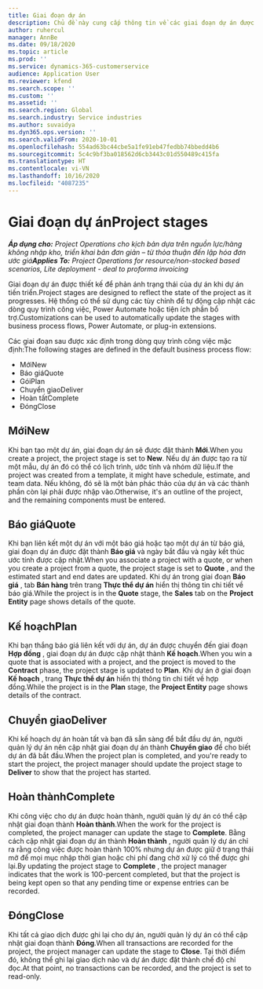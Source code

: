 ```yaml
---
title: Giai đoạn dự án
description: Chủ đề này cung cấp thông tin về các giai đoạn dự án được cung cấp trong Microsoft Dynamics Project Operations.
author: ruhercul
manager: AnnBe
ms.date: 09/18/2020
ms.topic: article
ms.prod: ''
ms.service: dynamics-365-customerservice
audience: Application User
ms.reviewer: kfend
ms.search.scope: ''
ms.custom: ''
ms.assetid: ''
ms.search.region: Global
ms.search.industry: Service industries
ms.author: suvaidya
ms.dyn365.ops.version: ''
ms.search.validFrom: 2020-10-01
ms.openlocfilehash: 554ad63bc44cbe5a1fe91eb47fedbb74bbedd4b6
ms.sourcegitcommit: 5c4c9bf3ba018562d6cb3443c01d550489c415fa
ms.translationtype: HT
ms.contentlocale: vi-VN
ms.lasthandoff: 10/16/2020
ms.locfileid: "4087235"
---
```

# <a name="project-stages"></a><span data-ttu-id="78721-103">Giai đoạn dự án</span><span class="sxs-lookup"><span data-stu-id="78721-103">Project stages</span></span>

<span data-ttu-id="78721-104">_**Áp dụng cho:** Project Operations cho kịch bản dựa trên nguồn lực/hàng không nhập kho, triển khai bản đơn giản – từ thỏa thuận đến lập hóa đơn ước giá_</span><span class="sxs-lookup"><span data-stu-id="78721-104">_**Applies To:** Project Operations for resource/non-stocked based scenarios, Lite deployment - deal to proforma invoicing_</span></span>

<span data-ttu-id="78721-105">Giai đoạn dự án được thiết kế để phản ánh trạng thái của dự án khi dự án tiến triển.</span><span class="sxs-lookup"><span data-stu-id="78721-105">Project stages are designed to reflect the state of the project as it progresses.</span></span> <span data-ttu-id="78721-106">Hệ thống có thể sử dụng các tùy chỉnh để tự động cập nhật các dòng quy trình công việc, Power Automate hoặc tiện ích phần bổ trợ.</span><span class="sxs-lookup"><span data-stu-id="78721-106">Customizations can be used to automatically update the stages with business process flows, Power Automate, or plug-in extensions.</span></span>

<span data-ttu-id="78721-107">Các giai đoạn sau được xác định trong dòng quy trình công việc mặc định:</span><span class="sxs-lookup"><span data-stu-id="78721-107">The following stages are defined in the default business process flow:</span></span>

- <span data-ttu-id="78721-108">Mới</span><span class="sxs-lookup"><span data-stu-id="78721-108">New</span></span>
- <span data-ttu-id="78721-109">Báo giá</span><span class="sxs-lookup"><span data-stu-id="78721-109">Quote</span></span>
- <span data-ttu-id="78721-110">Gói</span><span class="sxs-lookup"><span data-stu-id="78721-110">Plan</span></span>
- <span data-ttu-id="78721-111">Chuyển giao</span><span class="sxs-lookup"><span data-stu-id="78721-111">Deliver</span></span>
- <span data-ttu-id="78721-112">Hoàn tất</span><span class="sxs-lookup"><span data-stu-id="78721-112">Complete</span></span>
- <span data-ttu-id="78721-113">Đóng</span><span class="sxs-lookup"><span data-stu-id="78721-113">Close</span></span> 

## <a name="new"></a><span data-ttu-id="78721-114">Mới</span><span class="sxs-lookup"><span data-stu-id="78721-114">New</span></span>

<span data-ttu-id="78721-115">Khi bạn tạo một dự án, giai đoạn dự án sẽ được đặt thành **Mới**.</span><span class="sxs-lookup"><span data-stu-id="78721-115">When you create a project, the project stage is set to **New**.</span></span> <span data-ttu-id="78721-116">Nếu dự án được tạo ra từ một mẫu, dự án đó có thể có lịch trình, ước tính và nhóm dữ liệu.</span><span class="sxs-lookup"><span data-stu-id="78721-116">If the project was created from a template, it might have schedule, estimate, and team data.</span></span> <span data-ttu-id="78721-117">Nếu không, đó sẽ là một bản phác thảo của dự án và các thành phần còn lại phải được nhập vào.</span><span class="sxs-lookup"><span data-stu-id="78721-117">Otherwise, it's an outline of the project, and the remaining components must be entered.</span></span>

## <a name="quote"></a><span data-ttu-id="78721-118">Báo giá</span><span class="sxs-lookup"><span data-stu-id="78721-118">Quote</span></span>

<span data-ttu-id="78721-119">Khi bạn liên kết một dự án với một báo giá hoặc tạo một dự án từ báo giá, giai đoạn dự án được đặt thành **Báo giá** và ngày bắt đầu và ngày kết thúc ước tính được cập nhật.</span><span class="sxs-lookup"><span data-stu-id="78721-119">When you associate a project with a quote, or when you create a project from a quote, the project stage is set to **Quote** , and the estimated start and end dates are updated.</span></span> <span data-ttu-id="78721-120">Khi dự án trong giai đoạn **Báo giá** , tab **Bán hàng** trên trang **Thực thể dự án** hiển thị thông tin chi tiết về báo giá.</span><span class="sxs-lookup"><span data-stu-id="78721-120">While the project is in the **Quote** stage, the **Sales** tab on the **Project Entity** page shows details of the quote.</span></span>

## <a name="plan"></a><span data-ttu-id="78721-121">Kế hoạch</span><span class="sxs-lookup"><span data-stu-id="78721-121">Plan</span></span>

<span data-ttu-id="78721-122">Khi bạn thắng báo giá liên kết với dự án, dự án được chuyển đến giai đoạn **Hợp đồng** , giai đoạn dự án được cập nhật thành **Kế hoạch**.</span><span class="sxs-lookup"><span data-stu-id="78721-122">When you win a quote that is associated with a project, and the project is moved to the **Contract** phase, the project stage is updated to **Plan**.</span></span> <span data-ttu-id="78721-123">Khi dự án ở giai đoạn **Kế hoạch** , trang **Thực thể dự án** hiển thị thông tin chi tiết về hợp đồng.</span><span class="sxs-lookup"><span data-stu-id="78721-123">While the project is in the **Plan** stage, the **Project Entity** page shows details of the contract.</span></span>

## <a name="deliver"></a><span data-ttu-id="78721-124">Chuyển giao</span><span class="sxs-lookup"><span data-stu-id="78721-124">Deliver</span></span>

<span data-ttu-id="78721-125">Khi kế hoạch dự án hoàn tất và bạn đã sẵn sàng để bắt đầu dự án, người quản lý dự án nên cập nhật giai đoạn dự án thành **Chuyển giao** để cho biết dự án đã bắt đầu.</span><span class="sxs-lookup"><span data-stu-id="78721-125">When the project plan is completed, and you're ready to start the project, the project manager should update the project stage to **Deliver** to show that the project has started.</span></span>

## <a name="complete"></a><span data-ttu-id="78721-126">Hoàn thành</span><span class="sxs-lookup"><span data-stu-id="78721-126">Complete</span></span> 

<span data-ttu-id="78721-127">Khi công việc cho dự án được hoàn thành, người quản lý dự án có thể cập nhật giai đoạn thành **Hoàn thành**.</span><span class="sxs-lookup"><span data-stu-id="78721-127">When the work for the project is completed, the project manager can update the stage to **Complete**.</span></span> <span data-ttu-id="78721-128">Bằng cách cập nhật giai đoạn dự án thành **Hoàn thành** , người quản lý dự án chỉ ra rằng công việc được hoàn thành 100% nhưng dự án được giữ ở trạng thái mở để mọi mục nhập thời gian hoặc chi phí đang chờ xử lý có thể được ghi lại.</span><span class="sxs-lookup"><span data-stu-id="78721-128">By updating the project stage to **Complete** , the project manager indicates that the work is 100-percent completed, but that the project is being kept open so that any pending time or expense entries can be recorded.</span></span>

## <a name="close"></a><span data-ttu-id="78721-129">Đóng</span><span class="sxs-lookup"><span data-stu-id="78721-129">Close</span></span>

<span data-ttu-id="78721-130">Khi tất cả giao dịch được ghi lại cho dự án, người quản lý dự án có thể cập nhật giai đoạn thành **Đóng**.</span><span class="sxs-lookup"><span data-stu-id="78721-130">When all transactions are recorded for the project, the project manager can update the stage to **Close**.</span></span> <span data-ttu-id="78721-131">Tại thời điểm đó, không thể ghi lại giao dịch nào và dự án được đặt thành chế độ chỉ đọc.</span><span class="sxs-lookup"><span data-stu-id="78721-131">At that point, no transactions can be recorded, and the project is set to read-only.</span></span>

